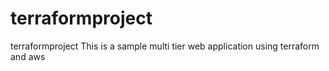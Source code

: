 # terraformproject
terraformproject
This is a sample multi tier web application using terraform and aws
